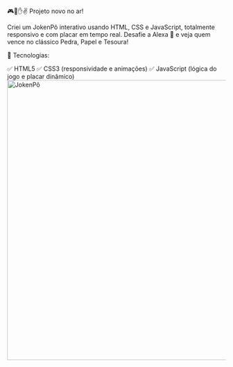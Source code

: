 🎮👊✋✌️ Projeto novo no ar!

Criei um JokenPô interativo usando HTML, CSS e JavaScript, totalmente responsivo e com placar em tempo real.
Desafie a Alexa 🤖 e veja quem vence no clássico Pedra, Papel e Tesoura!

🚀 Tecnologias:

✅ HTML5
✅ CSS3 (responsividade e animações)
✅ JavaScript (lógica do jogo e placar dinâmico)<img width="1016" height="647" alt="JokenPô" src="https://github.com/user-attachments/assets/f5a48a75-40d2-4b29-b17f-48a457ff975d" />
